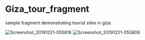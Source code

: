 # Giza_tour_fragment
sample fragment demonstrating tourist sites in giza


![Screenshot_20191221-055816](https://user-images.githubusercontent.com/47230931/71302711-431a3600-23b7-11ea-8c67-1dc4096a8c73.png)
![Screenshot_20191221-055808](https://user-images.githubusercontent.com/47230931/71302712-431a3600-23b7-11ea-86c4-aecdf1cca854.png)
